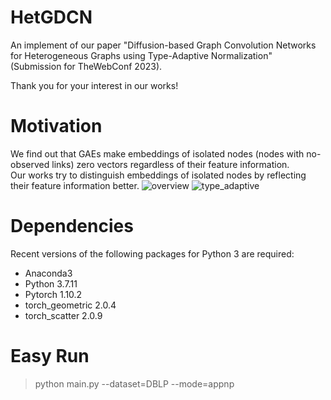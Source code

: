 # HetGDCN
An implement of our paper "Diffusion-based Graph Convolution Networks for Heterogeneous Graphs using Type-Adaptive Normalization" (Submission for TheWebConf 2023).

Thank you for your interest in our works!  

# Motivation
We find out that GAEs make embeddings of isolated nodes (nodes with no-observed links) zero vectors regardless of their feature information.  
Our works try to distinguish embeddings of isolated nodes by reflecting their feature information better.
![overview](https://user-images.githubusercontent.com/37531907/197387805-0bb48489-284c-4fc8-af92-c014dc6f62c0.PNG)
![type_adaptive](https://user-images.githubusercontent.com/37531907/197387808-7bc26a92-6379-4450-8a7b-a39a0cdea4de.PNG)

# Dependencies
Recent versions of the following packages for Python 3 are required:

* Anaconda3
* Python 3.7.11  
* Pytorch 1.10.2  
* torch_geometric 2.0.4  
* torch_scatter 2.0.9  

# Easy Run
> python main.py --dataset=DBLP --mode=appnp
